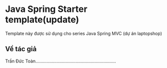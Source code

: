 # Java Spring Starter template(update)
Template này được sử dụng cho series Java Spring MVC (dự án laptopshop)

## Về tác giả
Trần Đức Toàn................................................................


